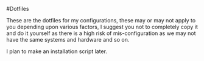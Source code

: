 #Dotfiles

These are the dotfiles for my configurations, these may or may not apply to you
depending upon various factors, I suggest you not to completely copy it and do it
yourself as there is a high risk of mis-configuration as we may not have the same
systems and hardware and so on.

I plan to make an installation script later.
